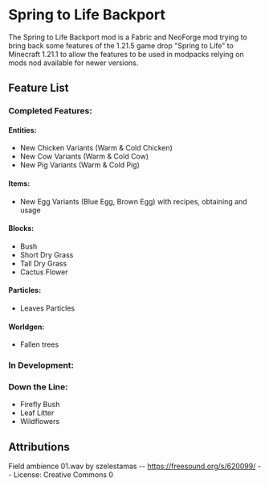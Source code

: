 # Spring to Life Backport

The Spring to Life Backport mod is a Fabric and NeoForge mod trying to bring back some features of the 1.21.5 game
drop "Spring to Life" to Minecraft 1.21.1 to allow the features to be used in modpacks relying on mods nod available for
newer versions.

## Feature List

### Completed Features:

#### Entities:
- New Chicken Variants (Warm & Cold Chicken)
- New Cow Variants (Warm & Cold Cow)
- New Pig Variants (Warm & Cold Pig)

#### Items:
- New Egg Variants (Blue Egg, Brown Egg) with recipes, obtaining and usage

#### Blocks:
- Bush
- Short Dry Grass
- Tall Dry Grass
- Cactus Flower

#### Particles:
- Leaves Particles

#### Worldgen:
- Fallen trees

### In Development:

### Down the Line:
- Firefly Bush
- Leaf Litter
- Wildflowers

## Attributions
Field ambience 01.wav by szelestamas -- https://freesound.org/s/620099/ -- License: Creative Commons 0
